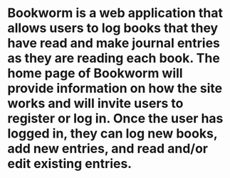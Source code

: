 # Bookworm is a web application that allows users to log books that they have read and make journal entries as they are reading each book. The home page of Bookworm will provide information on how the site works and will invite users to register or log in. Once the user has logged in, they can log new books, add new entries, and read and/or edit existing entries.
